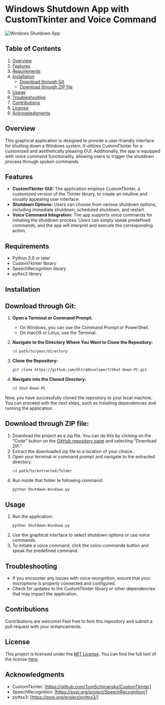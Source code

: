 # Windows Shutdown App with CustomTkinter and Voice Command

![Windows Shutdown App](https://github.com/UltraDeveloper7/Shut-Down-PC/assets/75303541/30dd5461-f2a5-4962-b531-54bb86c4464f)

## Table of Contents
1. [Overview](#overview)
2. [Features](#features)
3. [Requirements](#requirements)
4. [Installation](#installation)
    - [Download through Git](#download-through-git)
    - [Download through ZIP file](#download-through-zip-file)
5. [Usage](#usage)
6. [Troubleshooting](#troubleshooting)
7. [Contributions](#contributions)
8. [License](#license)
9. [Acknowledgments](#acknowledgments)

## Overview
This graphical application is designed to provide a user-friendly interface for shutting down a Windows system. It utilizes CustomTkinter for a customized and aesthetically pleasing GUI. Additionally, the app is equipped with voice command functionality, allowing users to trigger the shutdown process through spoken commands.

## Features
- **CustomTkinter GUI:** The application employs CustomTkinter, a customized version of the Tkinter library, to create an intuitive and visually appealing user interface.
- **Shutdown Options:** Users can choose from various shutdown options, including immediate shutdown, scheduled shutdown, and restart.
- **Voice Command Integration:** The app supports voice commands for initiating the shutdown process. Users can simply speak predefined commands, and the app will interpret and execute the corresponding action.

## Requirements
- Python 3.9 or later
- CustomTkinter library
- SpeechRecognition library
- pyttsx3 library

## Installation
## Download through Git:
1. **Open a Terminal or Command Prompt:**
   - On Windows, you can use the Command Prompt or PowerShell.
   - On macOS or Linux, use the Terminal.

2. **Navigate to the Directory Where You Want to Clone the Repository:**
   ```bash
   cd path/to/your/directory
   ```
3. **Clone the Repository:**
   ```bash
   git clone https://github.com/UltraDeveloper7/Shut-Down-PC.git
   ```
4. **Navigate into the Cloned Directory:**
   ```bash
   cd Shut-Down-PC
   ```
Now, you have successfully cloned the repository to your local machine. You can proceed with the next steps, such as installing dependencies and running the application.

## Download through ZIP file:
1. Download the project as a zip file. You can do this by clicking on the "Code" button on the [GitHub repository page](https://github.com/UltraDeveloper7/Shut-Down-PC) and selecting "Download ZIP."
2. Extract the downloaded zip file to a location of your choice.
3. Open your terminal or command prompt and navigate to the extracted directory.
   ```bash
   cd path/to/extracted/folder
   ```
4. Run inside that folder te following command:
   ```bash
   python Shutdown-Windows.py
   ```

## Usage
1. Run the application:
    ```bash
    python Shutdown-Windows.py
    ```
2. Use the graphical interface to select shutdown options or use voice commands.
3. To initiate a voice command, click the voice-commands button and speak the predefined command.


## Troubleshooting
- If you encounter any issues with voice recognition, ensure that your microphone is properly connected and configured.
- Check for updates to the CustomTkinter library or other dependencies that may impact the application.

## Contributions
Contributions are welcome! Feel free to fork this repository and submit a pull request with your enhancements.

## License
This project is licensed under the [MIT License](LICENSE). You can find the full text of the license [here](https://opensource.org/licenses/MIT).

## Acknowledgments
- CustomTkinter: [https://github.com/TomSchimansky/CustomTkinter]
- SpeechRecognition: [https://pypi.org/project/SpeechRecognition/]
- pyttsx3: [https://pypi.org/project/pyttsx3/]
